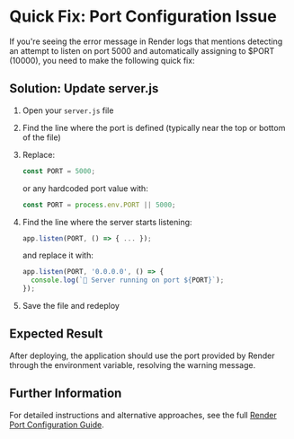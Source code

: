 # Quick Fix: Port Configuration Issue

If you're seeing the error message in Render logs that mentions detecting an attempt to listen on port 5000 and automatically assigning to $PORT (10000), you need to make the following quick fix:

## Solution: Update server.js

1. Open your `server.js` file
2. Find the line where the port is defined (typically near the top or bottom of the file)
3. Replace:
   ```javascript
   const PORT = 5000;
   ```
   or any hardcoded port value with:
   ```javascript
   const PORT = process.env.PORT || 5000;
   ```

4. Find the line where the server starts listening:
   ```javascript
   app.listen(PORT, () => { ... });
   ```
   and replace it with:
   ```javascript
   app.listen(PORT, '0.0.0.0', () => { 
     console.log(`🚀 Server running on port ${PORT}`);
   });
   ```

5. Save the file and redeploy

## Expected Result

After deploying, the application should use the port provided by Render through the environment variable, resolving the warning message.

## Further Information

For detailed instructions and alternative approaches, see the full [Render Port Configuration Guide](render-port-config.md).
